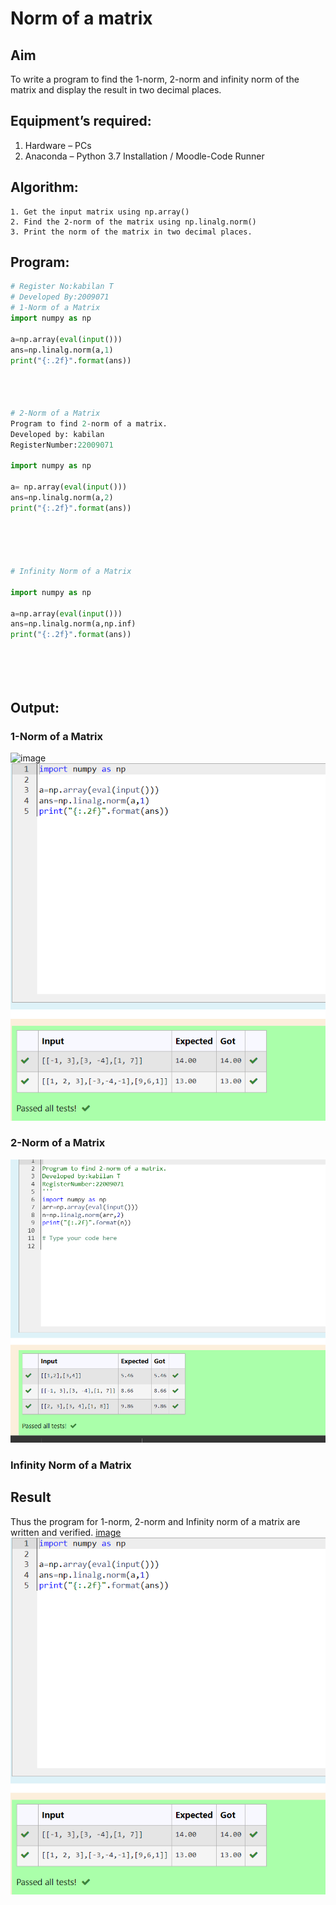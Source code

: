 # Norm of a matrix
## Aim
To write a program to find the 1-norm, 2-norm and infinity norm of the matrix and display the result in two decimal places.
## Equipment’s required:
1.	Hardware – PCs
2.	Anaconda – Python 3.7 Installation / Moodle-Code Runner
## Algorithm:
	1. Get the input matrix using np.array()   
    2. Find the 2-norm of the matrix using np.linalg.norm()
	3. Print the norm of the matrix in two decimal places.
## Program:
```Python
# Register No:kabilan T
# Developed By:2009071
# 1-Norm of a Matrix
import numpy as np

a=np.array(eval(input()))
ans=np.linalg.norm(a,1)
print("{:.2f}".format(ans))




# 2-Norm of a Matrix
Program to find 2-norm of a matrix.
Developed by: kabilan
RegisterNumber:22009071

import numpy as np

a= np.array(eval(input()))
ans=np.linalg.norm(a,2)
print("{:.2f}".format(ans))





# Infinity Norm of a Matrix

import numpy as np

a=np.array(eval(input()))
ans=np.linalg.norm(a,np.inf)
print("{:.2f}".format(ans))






```
## Output:
### 1-Norm of a Matrix
![image](https://user-images.githubusercontent.com/120206067/214588825-8d0272e7-0b0e-4d66-9e7c-3cceef8ac1cb.png)
![](1norm.png)

### 2-Norm of a Matrix
![](Screenshot_20230125_074521.png)

### Infinity Norm of a Matrix


## Result
Thus the program for 1-norm, 2-norm and Infinity norm of a matrix are written and verified.
[image](https://user-images.githubusercontent.com/120206067/214588825-8d0272e7-0b0e-4d66-9e7c-3cceef8ac1cb.png)
![](1norm.png)
